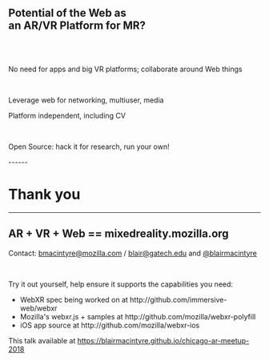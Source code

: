 
<!-- .slide: data-background="resources/textures/ironman.png" -->

<h2>Potential of the Web as <br>an AR/VR Platform for MR?</h2>
<br>
<br>
<p>No need for apps and big VR platforms; collaborate around Web things</p>
<br>
<p>Leverage web for networking, multiuser, media</p>
<p>Platform independent, including CV</p>
<br>
<p>Open Source: hack it for research, run your own!</p>
------

# Thank you

------

<!-- .slide: data-background="resources/textures/background-radial.jpeg" style="text-align: left;" -->

<h2>AR + VR + Web == mixedreality.mozilla.org</h2>
<p>Contact: <a href="mailto:bmacintyre@mozilla.com">bmacintyre@mozilla.com</a> / <a href="mailto:blair@gatech.edu">blair@gatech.edu</a> 
and <a href="https://twitter.com/blairmacintyre">@blairmacintyre</a></p>
<br>
<p>Try it out yourself, help ensure it supports the capabilities you need:</p>
<ul>
    <li>WebXR spec being worked on at http://github.com/immersive-web/webxr</li>
    <li>Mozilla's webxr.js + samples at http://github.com/mozilla/webxr-polyfill</li>
    <li>iOS app source at http://github.com/mozilla/webxr-ios</li>
</ul>

<p>This talk available at <a href="https://blairmacintyre.github.io/chicago-ar-meetup-2018">https://blairmacintyre.github.io/chicago-ar-meetup-2018</a></p>

